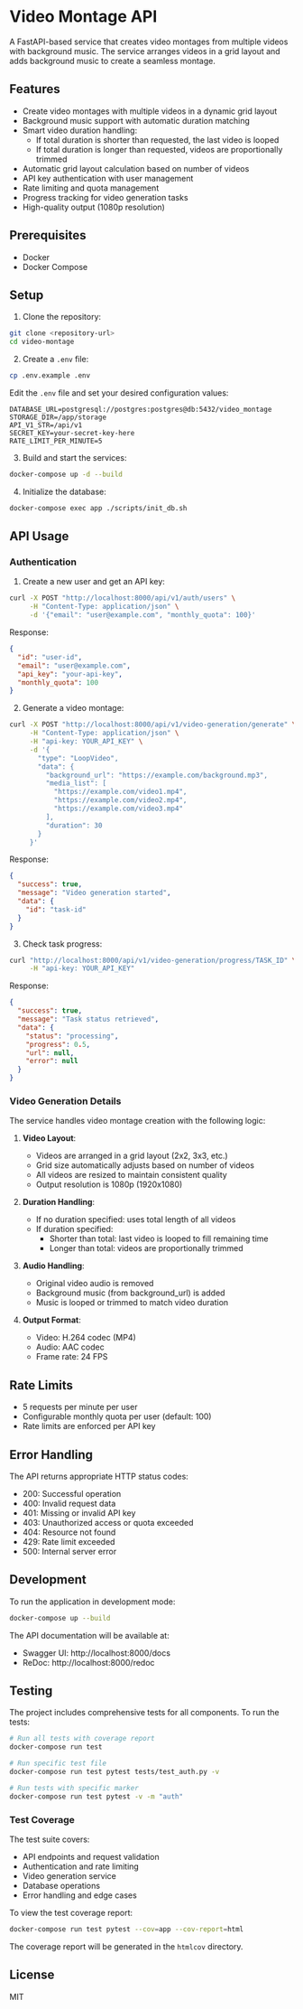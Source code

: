 # Video Montage API

A FastAPI-based service that creates video montages from multiple videos with background music. The service arranges videos in a grid layout and adds background music to create a seamless montage.

## Features

- Create video montages with multiple videos in a dynamic grid layout
- Background music support with automatic duration matching
- Smart video duration handling:
  - If total duration is shorter than requested, the last video is looped
  - If total duration is longer than requested, videos are proportionally trimmed
- Automatic grid layout calculation based on number of videos
- API key authentication with user management
- Rate limiting and quota management
- Progress tracking for video generation tasks
- High-quality output (1080p resolution)

## Prerequisites

- Docker
- Docker Compose

## Setup

1. Clone the repository:
```bash
git clone <repository-url>
cd video-montage
```

2. Create a `.env` file:
```bash
cp .env.example .env
```
Edit the `.env` file and set your desired configuration values:
```env
DATABASE_URL=postgresql://postgres:postgres@db:5432/video_montage
STORAGE_DIR=/app/storage
API_V1_STR=/api/v1
SECRET_KEY=your-secret-key-here
RATE_LIMIT_PER_MINUTE=5
```

3. Build and start the services:
```bash
docker-compose up -d --build
```

4. Initialize the database:
```bash
docker-compose exec app ./scripts/init_db.sh
```

## API Usage

### Authentication

1. Create a new user and get an API key:
```bash
curl -X POST "http://localhost:8000/api/v1/auth/users" \
     -H "Content-Type: application/json" \
     -d '{"email": "user@example.com", "monthly_quota": 100}'
```

Response:
```json
{
  "id": "user-id",
  "email": "user@example.com",
  "api_key": "your-api-key",
  "monthly_quota": 100
}
```

2. Generate a video montage:
```bash
curl -X POST "http://localhost:8000/api/v1/video-generation/generate" \
     -H "Content-Type: application/json" \
     -H "api-key: YOUR_API_KEY" \
     -d '{
       "type": "LoopVideo",
       "data": {
         "background_url": "https://example.com/background.mp3",
         "media_list": [
           "https://example.com/video1.mp4",
           "https://example.com/video2.mp4",
           "https://example.com/video3.mp4"
         ],
         "duration": 30
       }
     }'
```

Response:
```json
{
  "success": true,
  "message": "Video generation started",
  "data": {
    "id": "task-id"
  }
}
```

3. Check task progress:
```bash
curl "http://localhost:8000/api/v1/video-generation/progress/TASK_ID" \
     -H "api-key: YOUR_API_KEY"
```

Response:
```json
{
  "success": true,
  "message": "Task status retrieved",
  "data": {
    "status": "processing",
    "progress": 0.5,
    "url": null,
    "error": null
  }
}
```

### Video Generation Details

The service handles video montage creation with the following logic:

1. **Video Layout**:
   - Videos are arranged in a grid layout (2x2, 3x3, etc.)
   - Grid size automatically adjusts based on number of videos
   - All videos are resized to maintain consistent quality
   - Output resolution is 1080p (1920x1080)

2. **Duration Handling**:
   - If no duration specified: uses total length of all videos
   - If duration specified:
     - Shorter than total: last video is looped to fill remaining time
     - Longer than total: videos are proportionally trimmed

3. **Audio Handling**:
   - Original video audio is removed
   - Background music (from background_url) is added
   - Music is looped or trimmed to match video duration

4. **Output Format**:
   - Video: H.264 codec (MP4)
   - Audio: AAC codec
   - Frame rate: 24 FPS

## Rate Limits

- 5 requests per minute per user
- Configurable monthly quota per user (default: 100)
- Rate limits are enforced per API key

## Error Handling

The API returns appropriate HTTP status codes:

- 200: Successful operation
- 400: Invalid request data
- 401: Missing or invalid API key
- 403: Unauthorized access or quota exceeded
- 404: Resource not found
- 429: Rate limit exceeded
- 500: Internal server error

## Development

To run the application in development mode:

```bash
docker-compose up --build
```

The API documentation will be available at:
- Swagger UI: http://localhost:8000/docs
- ReDoc: http://localhost:8000/redoc

## Testing

The project includes comprehensive tests for all components. To run the tests:

```bash
# Run all tests with coverage report
docker-compose run test

# Run specific test file
docker-compose run test pytest tests/test_auth.py -v

# Run tests with specific marker
docker-compose run test pytest -v -m "auth"
```

### Test Coverage

The test suite covers:
- API endpoints and request validation
- Authentication and rate limiting
- Video generation service
- Database operations
- Error handling and edge cases

To view the test coverage report:
```bash
docker-compose run test pytest --cov=app --cov-report=html
```
The coverage report will be generated in the `htmlcov` directory.

## License

MIT 